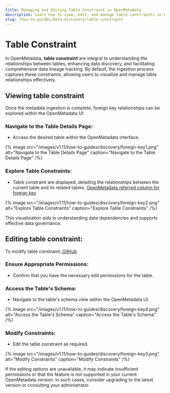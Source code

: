 ```yaml
---
title: Managing and Editing Table Constraint in OpenMetadata
description: Learn how to view, edit, and manage table constraints in OpenMetadata to track relationships, enhance lineage, and support data governance.
slug: /how-to-guides/data-discovery/table-constraint
---
```


# Table Constraint

 In OpenMetadata, **table constraint** are integral to understanding the relationships between tables, enhancing data discovery, and facilitating comprehensive data lineage tracking. By default, the ingestion process captures these constraints, allowing users to visualize and manage table relationships effectively. 

## Viewing table constraint

Once the metadata ingestion is complete, foreign key relationships can be explored within the OpenMetadata UI: 

### Navigate to the Table Details Page:
- Access the desired table within the OpenMetadata interface.

{% image
src="/images/v1.11/how-to-guides/discovery/foreign-key1.png"
alt="Navigate to the Table Details Page"
caption="Navigate to the Table Details Page"
/%}

### Explore Table Constraints:
- Table constraint are displayed, detailing the relationships between the current table and its related tables. [OpenMetadata referred column for foreign key](https://github.com/open-metadata/OpenMetadata/issues/10583)

{% image
src="/images/v1.11/how-to-guides/discovery/foreign-key2.png"
alt="Explore Table Constraints"
caption="Explore Table Constraints"
/%}

This visualization aids in understanding data dependencies and supports effective data governance. 

## Editing table constraint:

To modify table constraint:[ GitHub](https://github.com/open-metadata/OpenMetadata/issues/2895)

### Ensure Appropriate Permissions:
- Confirm that you have the necessary edit permissions for the table. 

### Access the Table's Schema:
- Navigate to the table's schema view within the OpenMetadata UI. 

{% image
src="/images/v1.11/how-to-guides/discovery/foreign-key4.png"
alt="Access the Table's Schema"
caption="Access the Table's Schema"
/%}

### Modify Constraints:
- Edit the table constraint as required. 

{% image
src="/images/v1.11/how-to-guides/discovery/foreign-key3.png"
alt="Modify Constraints"
caption="Modify Constraints"
/%}

If the editing options are unavailable, it may indicate insufficient permissions or that the feature is not supported in your current OpenMetadata version. In such cases, consider upgrading to the latest version or consulting your administrator. 
